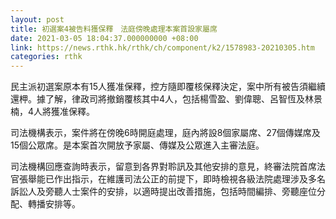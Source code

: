 ```yaml
---
layout: post
title: 初選案4被告料獲保釋　法庭傍晚處理本案首設家屬席
date: 2021-03-05 18:04:37.000000000 +08:00
link: https://news.rthk.hk/rthk/ch/component/k2/1578983-20210305.htm
categories: rthk
---
```


民主派初選案原本有15人獲准保釋，控方隨即覆核保釋決定，案中所有被告須繼續還柙。據了解，律政司將撤銷覆核其中4人，包括楊雪盈、劉偉聰、呂智恆及林景楠，4人將獲准保釋。

司法機構表示，案件將在傍晚6時開庭處理，庭內將設8個家屬席、27個傳媒席及15個公眾席。是本案首次開放予家屬、傳媒及公眾進入主審法庭。

司法機構回應查詢時表示，留意到各界對聆訊及其他安排的意見，終審法院首席法官張舉能已作出指示，在維護司法公正的前提下，即時檢視各級法院處理涉及多名訴訟人及旁聽人士案件的安排，以適時提出改善措施，包括時間編排、旁聽座位分配、轉播安排等。
